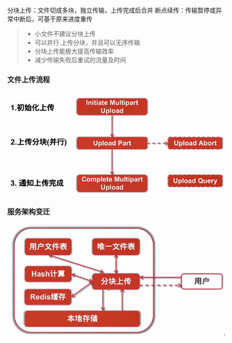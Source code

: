 分块上传：文件切成多块，独立传输，上传完成后合并
断点续传：传输暂停或异常中断后，可基于原来进度重传

> - 小文件不建议分块上传
> - 可以并行.上传分块，并且可以无序传输
> - 分块上传能极大提高传输效率
> - 减少传输失败后重试的流量及时间

### 文件上传流程

![image-20200815114229741](image-20200815114229741.png)

### 服务架构变迁

![image-20200815114311557](image-20200815114311557.png)